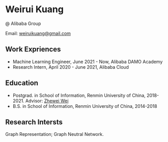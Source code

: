 # Weirui Kuang

@ Alibaba Group

Email: weiruikuang@gmail.com

## Work Expriences

* Machine Learning Engineer, June 2021 - Now, Alibaba DAMO Academy
* Research Intern, April 2020 - June 2021, Alibaba Cloud

## Education

* Postgrad. in School of Information, Renmin University of China, 2018-2021. Advisor: [Zhewei Wei](http://weizhewei.com/)
* B.S. in School of Information, Renmin University of China, 2014-2018

## Research Intersts 

Graph Representation; Graph Neutral Network.

